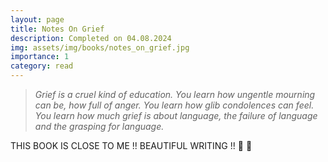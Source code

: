 ```yaml
---
layout: page
title: Notes On Grief
description: Completed on 04.08.2024
img: assets/img/books/notes_on_grief.jpg
importance: 1
category: read
---
```


> _Grief is a cruel kind of education. You learn
how ungentle mourning can be, how full of anger.
You learn how glib condolences can feel. You learn
how much grief is about language, the failure of
language and the grasping for language._

THIS BOOK IS CLOSE TO ME !! BEAUTIFUL WRITING !! :black_heart: :black_heart:

